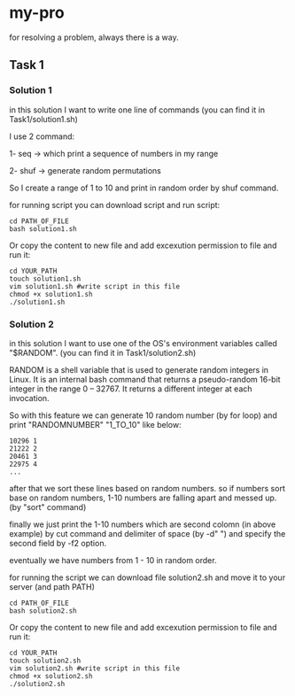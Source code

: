 # my-pro
for resolving a problem, always there is a way.

## Task 1

### Solution 1
in this solution I want to write one line of commands (you can find it in Task1/solution1.sh)

I use 2 command:

1- seq  -> which print a sequence of numbers in my range

2- shuf -> generate random permutations

So I create a range of 1 to 10 and print in random order by shuf command.

for running script you can download script and run script:
```
cd PATH_OF_FILE
bash solution1.sh
```
Or copy the content to new file and add excexution permission to file and run it:
```
cd YOUR_PATH
touch solution1.sh
vim solution1.sh #write script in this file
chmod +x solution1.sh
./solution1.sh
```

### Solution 2
in this solution I want to use one of the OS's environment variables called "$RANDOM". (you can find it in Task1/solution2.sh)

RANDOM is a shell variable that is used to generate random integers in Linux. It is an internal bash command that returns a pseudo-random 16-bit integer in the range 0 – 32767. It returns a different integer at each invocation.

So with this feature we can generate 10 random number (by for loop) and print "RANDOMNUMBER" "1_TO_10" like below:
```
10296 1
21222 2
20461 3
22975 4
...
```
after that we sort these lines based on random numbers. so if numbers sort base on random numbers, 1-10 numbers are falling apart and messed up. (by "sort" command)

finally we just print the 1-10 numbers which are second colomn (in above example) by cut command and delimiter of space (by -d" ") and specify the second field by -f2 option.

eventually we have numbers from 1 - 10 in random order.

for running the script we can download file solution2.sh and move it to your server (and path PATH)
```
cd PATH_OF_FILE
bash solution2.sh
```
Or copy the content to new file and add excexution permission to file and run it:
```
cd YOUR_PATH
touch solution2.sh
vim solution2.sh #write script in this file
chmod +x solution2.sh
./solution2.sh
```

